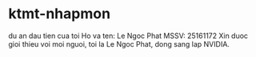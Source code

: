 # ktmt-nhapmon
du an dau tien cua toi
Ho va ten: Le Ngoc Phat
MSSV: 25161172
Xin duoc gioi thieu voi moi nguoi, toi la Le Ngoc Phat, dong sang lap NVIDIA.